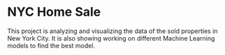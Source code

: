 # NYC Home Sale
This project is analyzing and visualizing the data of the sold properties in New York City. It is also showing working on different Machine Learning models to find the best model.
